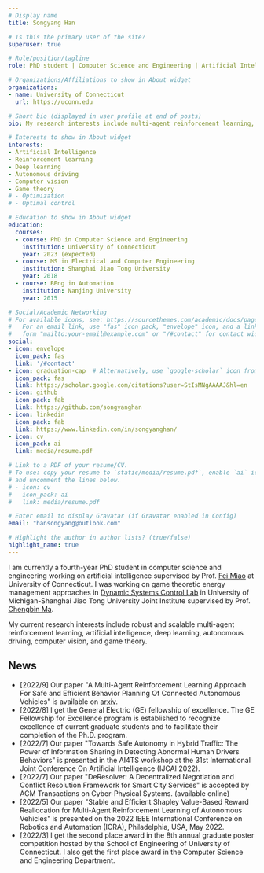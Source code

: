 ```yaml
---
# Display name
title: Songyang Han

# Is this the primary user of the site?
superuser: true

# Role/position/tagline
role: PhD student | Computer Science and Engineering | Artificial Intelligence

# Organizations/Affiliations to show in About widget
organizations:
- name: University of Connecticut
  url: https://uconn.edu

# Short bio (displayed in user profile at end of posts)
bio: My research interests include multi-agent reinforcement learning, connected autonomous vehicles.

# Interests to show in About widget
interests:
- Artificial Intelligence
- Reinforcement learning
- Deep learning
- Autonomous driving
- Computer vision
- Game theory
# - Optimization
# - Optimal control

# Education to show in About widget
education:
  courses:
  - course: PhD in Computer Science and Engineering
    institution: University of Connecticut
    year: 2023 (expected)
  - course: MS in Electrical and Computer Engineering
    institution: Shanghai Jiao Tong University
    year: 2018
  - course: BEng in Automation
    institution: Nanjing University
    year: 2015

# Social/Academic Networking
# For available icons, see: https://sourcethemes.com/academic/docs/page-builder/#icons
#   For an email link, use "fas" icon pack, "envelope" icon, and a link in the
#   form "mailto:your-email@example.com" or "/#contact" for contact widget.
social:
- icon: envelope
  icon_pack: fas
  link: '/#contact'
- icon: graduation-cap  # Alternatively, use `google-scholar` icon from `ai` icon pack
  icon_pack: fas
  link: https://scholar.google.com/citations?user=StIsMNgAAAAJ&hl=en
- icon: github
  icon_pack: fab
  link: https://github.com/songyanghan
- icon: linkedin
  icon_pack: fab
  link: https://www.linkedin.com/in/songyanghan/
- icon: cv
  icon_pack: ai
  link: media/resume.pdf

# Link to a PDF of your resume/CV.
# To use: copy your resume to `static/media/resume.pdf`, enable `ai` icons in `params.toml`, 
# and uncomment the lines below.
# - icon: cv
#   icon_pack: ai
#   link: media/resume.pdf

# Enter email to display Gravatar (if Gravatar enabled in Config)
email: "hansongyang@outlook.com"

# Highlight the author in author lists? (true/false)
highlight_name: true
---
```


I am currently a fourth-year PhD student in computer science and engineering working on artificial intelligence supervised by Prof. [Fei Miao](http://feimiao.org) at University of Connecticut. I was working on game theoretic energy management approaches in [Dynamic Systems Control Lab](https://sites.ji.sjtu.edu.cn/dsc/) in University of Michigan-Shanghai Jiao Tong University Joint Institute supervised by Prof. [Chengbin Ma](https://sites.ji.sjtu.edu.cn/dsc/professor/). 

My current research interests include robust and scalable multi-agent reinforcement learning, artificial intelligence, deep learning, autonomous driving, computer vision, and game theory.

## News
* [2022/9] Our paper "A Multi-Agent Reinforcement Learning Approach For Safe and Efficient Behavior Planning Of Connected Autonomous Vehicles" is available on [arxiv](http://arxiv.org/abs/2003.04371).
* [2022/8] I get the General Electric (GE) fellowship of excellence. The GE Fellowship for Excellence program is established to recognize excellence of current graduate students and to facilitate their completion of the Ph.D. program.
* [2022/7] Our paper "Towards Safe Autonomy in Hybrid Traffic: The Power of Information Sharing in Detecting Abnormal Human Drivers Behaviors" is presented in the AI4TS workshop at the 31st International Joint Conference On Artificial Intelligence (IJCAI 2022).
* [2022/7] Our paper "DeResolver: A Decentralized Negotiation and Conflict Resolution Framework for Smart City Services" is accepted by ACM Transactions on Cyber-Physical Systems. (available online)
* [2022/5] Our paper "Stable and Efficient Shapley Value-Based Reward Reallocation for Multi-Agent Reinforcement Learning of Autonomous Vehicles" is presented on the 2022 IEEE International Conference on Robotics and Automation (ICRA), Philadelphia, USA, May 2022. 
* [2022/3] I get the second place award in the 8th annual graduate poster competition hosted by the School of Engineering of University of Connecticut. I also get the first place award in the Computer Science and Engineering Department.

